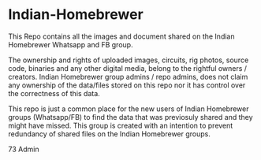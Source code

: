 # Indian-Homebrewer
This Repo contains all the images and document shared on the Indian Homebrewer Whatsapp and FB group. 

The ownership and rights of uploaded images, circuits, rig photos, source code, binaries and any other digital media, belong to the rightful owners / creators. Indian Homebrewer group admins / repo admins, does not claim any ownership of the data/files stored 
on this repo nor it has control over the correctness of this data.

This repo is just a common place for the new users of Indian Homebrewer groups (Whatsapp/FB) to find the data that was 
previosuly shared and they might have missed. This group is created with an intention to prevent redundancy of shared 
files on the Indian Homebrewer groups.

73
Admin

